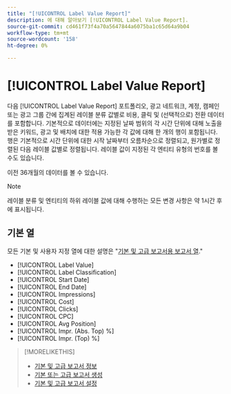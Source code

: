 ```yaml
---
title: "[!UICONTROL Label Value Report]"
description: 에 대해 알아보기 [!UICONTROL Label Value Report].
source-git-commit: cd461f73f4a70a5647844a6075ba1c65d64a9b04
workflow-type: tm+mt
source-wordcount: '158'
ht-degree: 0%

---
```


# [!UICONTROL Label Value Report]

다음 [!UICONTROL Label Value Report] 포트폴리오, 광고 네트워크, 계정, 캠페인 또는 광고 그룹 간에 집계된 레이블 분류 값별로 비용, 클릭 및 (선택적으로) 전환 데이터를 포함합니다. 기본적으로 데이터에는 지정된 날짜 범위의 각 시간 단위에 대해 노출을 받은 키워드, 광고 및 배치에 대한 적용 가능한 각 값에 대해 한 개의 행이 포함됩니다. 행은 기본적으로 시간 단위에 대한 시작 날짜부터 오름차순으로 정렬되고, 원가별로 정렬된 다음 레이블 값별로 정렬됩니다. 레이블 값이 지정된 각 엔티티 유형의 번호를 볼 수도 있습니다.

이전 36개월의 데이터를 볼 수 있습니다.

>[!NOTE]
>
>레이블 분류 및 엔티티의 하위 레이블 값에 대해 수행하는 모든 변경 사항은 약 1시간 후에 표시됩니다.

## 기본 열

모든 기본 및 사용자 지정 열에 대한 설명은 &quot;[기본 및 고급 보고서용 보고서 열](basic-advanced-report-columns.md).&quot;

* [!UICONTROL Label Value]
* [!UICONTROL Label Classification]
* [!UICONTROL Start Date]
* [!UICONTROL End Date]
* [!UICONTROL Impressions]
* [!UICONTROL Cost]
* [!UICONTROL Clicks]
* [!UICONTROL CPC]
* [!UICONTROL Avg Position]
* [!UICONTROL Impr. (Abs. Top) %]
* [!UICONTROL Impr. (Top) %]

>[!MORELIKETHIS]
>
>* [기본 및 고급 보고서 정보](basic-advanced-report-about.md)
>* [기본 또는 고급 보고서 생성](basic-advanced-report-generate.md)
>* [기본 및 고급 보고서 설정](basic-advanced-report-settings.md)

